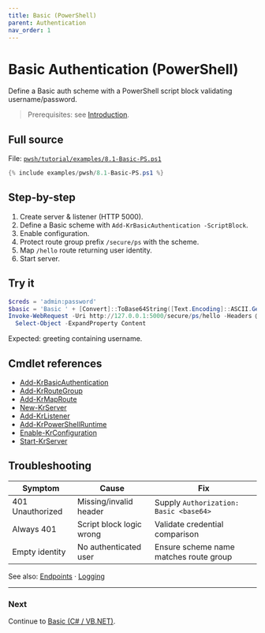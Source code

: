 ```yaml
---
title: Basic (PowerShell)
parent: Authentication
nav_order: 1
---
```


# Basic Authentication (PowerShell)

Define a Basic auth scheme with a PowerShell script block validating username/password.

> Prerequisites: see [Introduction][Introduction].

## Full source

File: [`pwsh/tutorial/examples/8.1-Basic-PS.ps1`][8.1-Basic-PS.ps1]

```powershell
{% include examples/pwsh/8.1-Basic-PS.ps1 %}
```

## Step-by-step

1. Create server & listener (HTTP 5000).
2. Define a Basic scheme with `Add-KrBasicAuthentication -ScriptBlock`.
3. Enable configuration.
4. Protect route group prefix `/secure/ps` with the scheme.
5. Map `/hello` route returning user identity.
6. Start server.

## Try it

```powershell
$creds = 'admin:password'
$basic = 'Basic ' + [Convert]::ToBase64String([Text.Encoding]::ASCII.GetBytes($creds))
Invoke-WebRequest -Uri http://127.0.0.1:5000/secure/ps/hello -Headers @{ Authorization = $basic } |
  Select-Object -ExpandProperty Content
```

Expected: greeting containing username.

## Cmdlet references

- [Add-KrBasicAuthentication][Add-KrBasicAuthentication]
- [Add-KrRouteGroup][Add-KrRouteGroup]
- [Add-KrMapRoute][Add-KrMapRoute]
- [New-KrServer][New-KrServer]
- [Add-KrListener][Add-KrListener]
- [Add-KrPowerShellRuntime][Add-KrPowerShellRuntime]
- [Enable-KrConfiguration][Enable-KrConfiguration]
- [Start-KrServer][Start-KrServer]

## Troubleshooting

| Symptom          | Cause                    | Fix                                    |
| ---------------- | ------------------------ | -------------------------------------- |
| 401 Unauthorized | Missing/invalid header   | Supply `Authorization: Basic <base64>` |
| Always 401       | Script block logic wrong | Validate credential comparison         |
| Empty identity   | No authenticated user    | Ensure scheme name matches route group |

See also: [Endpoints](../7.endpoints/index) · [Logging](../5.logging/1.Simple-Logging)

---

### Next

Continue to [Basic (C# / VB.NET)](./2.Basic-MultiLang).

[8.1-Basic-PS.ps1]: /pwsh/tutorial/examples/8.1-Basic-PS.ps1
[Add-KrBasicAuthentication]: /pwsh/cmdlets/Add-KrBasicAuthentication
[Add-KrRouteGroup]: /pwsh/cmdlets/Add-KrRouteGroup
[Add-KrMapRoute]: /pwsh/cmdlets/Add-KrMapRoute
[New-KrServer]: /pwsh/cmdlets/New-KrServer
[Add-KrListener]: /pwsh/cmdlets/Add-KrListener
[Add-KrPowerShellRuntime]: /pwsh/cmdlets/Add-KrPowerShellRuntime
[Enable-KrConfiguration]: /pwsh/cmdlets/Enable-KrConfiguration
[Start-KrServer]: /pwsh/cmdlets/Start-KrServer
[Introduction]: ../1.introduction/index#prerequisites
